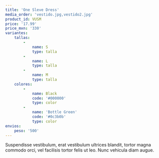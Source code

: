 ```yaml
---
title: 'One Sleve Dress'
media_order: 'vestido.jpg,vestido2.jpg'
product_id: VUSM
price: '17.99'
price_mxn: '330'
variantes:
    tallas:
        -
            name: S
            type: talla
        -
            name: L
            type: talla
        -
            name: M
            type: talla
    colores:
        -
            name: Black
            code: '#000000'
            type: color
        -
            name: 'Bottle Green'
            code: '#0c3b0b'
            type: color
envios:
    peso: '500'
---
```


Suspendisse vestibulum, erat vestibulum ultrices blandit, tortor magna commodo orci, vel facilisis tortor felis ut leo. Nunc vehicula diam augue.

